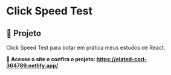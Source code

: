 # Click Speed Test
## :pencil: Projeto

Click Speed Test para botar em prática meus estudos de React.

**:link: Acesse o site e confira o projeto:
https://elated-cori-364789.netlify.app/**

